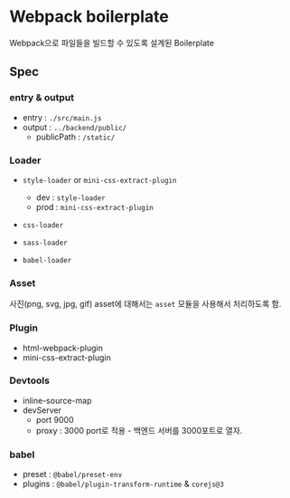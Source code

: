 # Webpack boilerplate

Webpack으로 파일들을 빌드할 수 있도록 설계된 Boilerplate



## Spec
### entry & output
- entry : `./src/main.js`
- output : `../backend/public/`
    - publicPath : `/static/`

### Loader
- `style-loader` or `mini-css-extract-plugin`
    - dev : `style-loader`
    - prod : `mini-css-extract-plugin`
- `css-loader`
- `sass-loader`

- `babel-loader`

### Asset
사진(png, svg, jpg, gif) asset에 대해서는 `asset` 모듈을 사용해서 처리하도록 함.

### Plugin
- html-webpack-plugin
- mini-css-extract-plugin

### Devtools
- inline-source-map
- devServer
    - port 9000
    - proxy : 3000 port로 적용 - 백엔드 서버를 3000포트로 열자.

### babel
- preset : `@babel/preset-env`
- plugins : `@babel/plugin-transform-runtime` & `corejs@3`